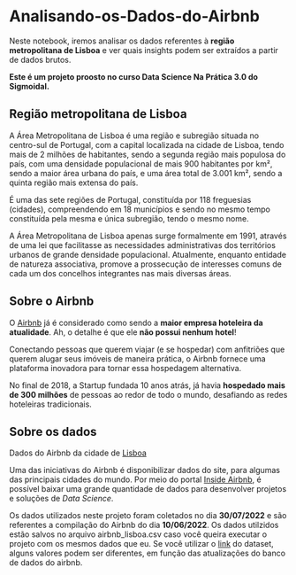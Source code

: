 # Analisando-os-Dados-do-Airbnb
Neste notebook, iremos analisar os dados referentes à **região metropolitana de Lisboa** e ver quais insights podem ser extraídos a partir de dados brutos.

**Este é um projeto proosto no curso Data Science Na Prática 3.0 do Sigmoidal.**

## Região metropolitana de Lisboa
A Área Metropolitana de Lisboa é uma região e subregião situada no centro-sul de Portugal, com a capital localizada na cidade de Lisboa, tendo mais de 2 milhões de habitantes, sendo a segunda região mais populosa do país, com uma densidade populacional de mais 900 habitantes por km², sendo a maior área urbana do país, e uma área total de 3.001 km², sendo a quinta região mais extensa do país.

É uma das sete regiões de Portugal, constituída por 118 freguesias (cidades), compreendendo em 18 municípios e sendo no mesmo tempo constituída pela mesma e única subregião, tendo o mesmo nome.

A Área Metropolitana de Lisboa apenas surge formalmente em 1991, através de uma lei que facilitasse as necessidades administrativas dos territórios urbanos de grande densidade populacional. Atualmente, enquanto entidade de natureza associativa, promove a prossecução de interesses comuns de cada um dos concelhos integrantes nas mais diversas áreas.

## Sobre o Airbnb
O [Airbnb](https://www.airbnb.com.br/) já é considerado como sendo a **maior empresa hoteleira da atualidade**. Ah, o detalhe é que ele **não possui nenhum hotel**!

Conectando pessoas que querem viajar (e se hospedar) com anfitriões que querem alugar seus imóveis de maneira prática, o Airbnb fornece uma plataforma inovadora para tornar essa hospedagem alternativa.

No final de 2018, a Startup fundada 10 anos atrás, já havia **hospedado mais de 300 milhões** de pessoas ao redor de todo o mundo, desafiando as redes hoteleiras tradicionais.

## Sobre os dados
Dados do Airbnb da cidade de [Lisboa](http://insideairbnb.com/lisbon/)

Uma das iniciativas do Airbnb é disponibilizar dados do site, para algumas das principais cidades do mundo. Por meio do portal [Inside Airbnb](http://insideairbnb.com/get-the-data.html), é possível baixar uma grande quantidade de dados para desenvolver projetos e soluções de *Data Science*.

Os dados utilizados neste projeto foram coletados no dia **30/07/2022** e são referentes a compilação do Airbnb do dia **10/06/2022**. Os dados utilzidos estão salvos no arquivo airbnb_lisboa.csv caso você queira executar o projeto com os mesmos dados que eu. Se você utilizar o [link](http://data.insideairbnb.com/portugal/lisbon/lisbon/2022-06-10/visualisations/listings.csv) do dataset, alguns valores podem ser diferentes, em função das atualizações do banco de dados do airbnb.

